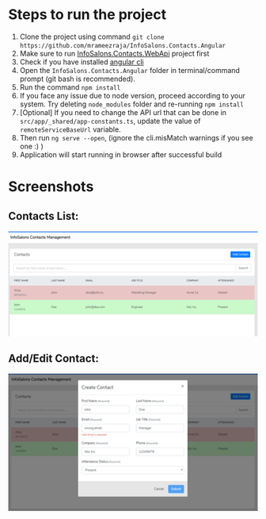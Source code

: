 # Steps to run the project

1. Clone the project using command `git clone https://github.com/mrameezraja/InfoSalons.Contacts.Angular`
2. Make sure to run [InfoSalons.Contacts.WebApi](https://github.com/mrameezraja/InfoSalons.Contacts.WebApi) project first
3. Check if you have installed [angular cli](https://cli.angular.io/)
4. Open the `InfoSalons.Contacts.Angular` folder in terminal/command prompt (git bash is recommended).
5. Run the command `npm install`
6. If you face any issue due to node version, proceed according to your system. Try deleting `node_modules` folder and re-running `npm install`
7. [Optional] If you need to change the API url that can be done in `src/app/_shared/app-constants.ts`, update the value of `remoteServiceBaseUrl` variable.
8. Then run `ng serve --open`, (ignore the cli.misMatch warnings if you see one :) )
9. Application will start running in browser after successful build


# Screenshots

## Contacts List: 
![Contacts List](https://raw.githubusercontent.com/mrameezraja/InfoSalons.Contacts.Angular/master/screenshots/contacts-list.png "Contacts List")

## Add/Edit Contact: 
![Add/Edit Contact](https://raw.githubusercontent.com/mrameezraja/InfoSalons.Contacts.Angular/master/screenshots/create-contact.png "Add/Edit Contact")
